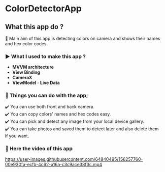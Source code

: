 # ColorDetectorApp
## What this app do ?
:radio_button: Main aim of this app is detecting colors on camera and shows their names and hex color codes.

### :arrow_forward:  What I used to make this app ?

- <b> MVVM architecture </b>
- <b> View Binding </b>
- <b> CameraX </b>
- <b> ViewModel </b>
-<b> Live Data </b>

### :diamond_shape_with_a_dot_inside: Things you can do with the app;

:heavy_check_mark: You can use both front and back camera. <br/>
:heavy_check_mark: You can copy colors' names and hex codes easy. <br/>
:heavy_check_mark: You can pick and detect any image from your local device gallery. <br/>
:heavy_check_mark: You can take photos and saved them to detect later and also delete them if you want. <br/>

 ### :movie_camera: Here the video of this app

https://user-images.githubusercontent.com/64840495/156257760-00e930fa-ecfb-4c62-a16a-c3c9ace38f3c.mp4
